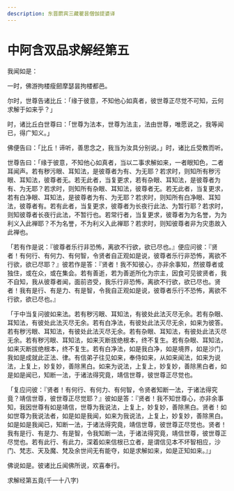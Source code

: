 ```yaml
---
description: 东晋罽宾三藏瞿昙僧伽提婆译
---
```


# 中阿含双品求解经第五

我闻如是：

一时，佛游拘楼瘦劒摩瑟昙拘楼都邑。

尔时，世尊告诸比丘：「缘于彼意，不知他心如真者，彼世尊正尽觉不可知，云何求解于如来乎？」

时，诸比丘白世尊曰：「世尊为法本，世尊为法主，法由世尊，唯愿说之，我等闻已，得广知义。」

佛便告曰：「比丘！谛听，善思念之，我当为汝具分别说。」时，诸比丘受教而听。

世尊告曰：「缘于彼意，不知他心如真者，当以二事求解如来，一者眼知色，二者耳闻声。若有秽污眼、耳知法，是彼尊者为有、为无耶？若求时，则知所有秽污眼、耳知法，彼尊者无。若无此者，当复更求，若有杂眼、耳知法，是彼尊者为有、为无耶？若求时，则知所有杂眼、耳知法，彼尊者无。若无此者，当复更求，若有白净眼、耳知法，是彼尊者为有、为无耶？若求时，则知所有白净眼、耳知法，彼尊者有。若有此者，当复更求，彼尊者为长夜行此法、为暂行耶？若求时，则知彼尊者长夜行此法，不暂行也。若常行者，当复更求，彼尊者为为名誉，为为利义入此禅耶？不为名誉，不为利义入此禅耶？若求时，则知彼尊者非为灾患故入此禅也。

「若有作是说：『彼尊者乐行非恐怖，离欲不行欲，欲已尽也。』便应问彼：『贤者！有何行、有何力、有何智，令贤者自正观如是说，彼尊者乐行非恐怖，离欲不行欲，欲已尽耶？』彼若作是答：『贤者！我不知彼心，亦非余事知，然彼尊者或独住，或在众，或在集会。若有善逝，若为善逝所化为宗主，因食可见彼贤者，我不自知，我从彼尊者闻，面前咨受，我乐行非恐怖，离欲不行欲，欲已尽也。贤者！我有是行、有是力、有是智，令我自正观如是说，彼尊者乐行不恐怖，离欲不行欲，欲已尽也。』

「于中当复问彼如来法。若有秽污眼、耳知法，有彼处此法灭尽无余。若有杂眼、耳知法，有彼处此法灭尽无余。若有白净法，有彼处此法灭尽无余，如来为彼答。若有秽污眼、耳知法，有彼处此法灭尽无余。若有杂眼、耳知法，有彼处此法灭尽无余。若有秽污眼、耳知法，如来灭断拔绝根本，终不复生。若有杂眼、耳知法，如来灭断拔绝根本，终不复生。若有白净法，如是我白净，如是境界，如是沙门，我如是成就此正法、律。有信弟子往见如来，奉侍如来，从如来闻法，如来为说法，上复上，妙复妙，善除黑白。如来为说法，上复上，妙复妙，善除黑白者，如是如是闻已，知断一法，于诸法得究竟，靖信世尊，彼世尊正尽觉也。

「复应问彼：『贤者！有何行、有何力、有何智，令贤者知断一法，于诸法得究竟？靖信世尊，彼世尊正尽觉耶？』彼如是答：『贤者！我不知世尊心，亦非余事知，我因世尊有如是靖信，世尊为我说法，上复上，妙复妙，善除黑白。贤者！如如世尊为我说法者，如是如是我闻，如来为我说法，上复上，妙复妙，善除黑白。如是如是我闻已，知断一法，于诸法得究竟，靖信世尊，彼世尊正尽觉也。贤者！我有是行、有是力、有是智，令我知断一法，于诸法得究竟，靖信世尊，彼世尊正尽觉也。若有此行、有此力，深着如来信根已立者，是谓信见本不坏智相应，沙门、梵志、天及魔、梵及余世间无有能夺，如是求解如来，如是正知如来。』」

佛说如是。彼诸比丘闻佛所说，欢喜奉行。

求解经第五竟(千一十八字)
